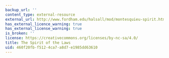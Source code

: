 ```yaml
---
backup_url: ''
content_type: external-resource
external_url: http://www.fordham.edu/halsall/mod/montesquieu-spirit.html
has_external_licence_warning: true
has_external_license_warning: true
is_broken: ''
license: https://creativecommons.org/licenses/by-nc-sa/4.0/
title: The Spirit of the Laws
uid: 460f20fb-f512-4ca7-a8d7-e1985dd63610
---
```

